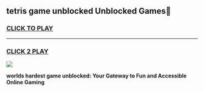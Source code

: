 
## tetris game unblocked Unblocked Games👋
<h3>
<a href="https://premium.freeplayer.one?title=tetris_game_unblocked&ref=16F">CLICK TO PLAY</a></h3>
<hr>

<h3>
<a href="https://premium.freeplayer.one?title=tetris_game_unblocked&ref=16F">CLICK 2 PLAY</a>
  
</h3>

<a href="https://premium.freeplayer.one?title=tetris_game_unblocked&ref=16F/"><img src="https://clearcache.store/games.png"></a>


**worlds hardest game unblocked: Your Gateway to Fun and Accessible Online Gaming**
